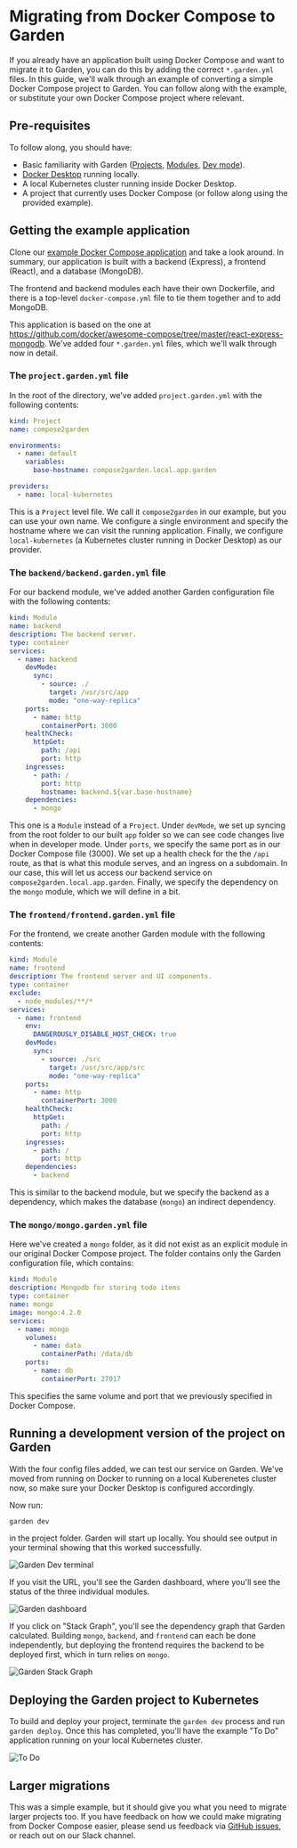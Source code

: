 # Migrating from Docker Compose to Garden

If you already have an application built using Docker Compose and want to migrate it to Garden, you can do this by adding the correct `*.garden.yml` files. In this guide, we'll walk through an example of converting a simple Docker Compose project to Garden. You can follow along with the example, or substitute your own Docker Compose project where relevant.

## Pre-requisites

To follow along, you should have:

* Basic familiarity with Garden ([Projects](https://docs.garden.io/using-garden/projects), [Modules](https://docs.garden.io/using-garden/modules), [Dev mode](https://docs.garden.io/guides/code-synchronization-dev-mode)).
* [Docker Desktop](https://www.docker.com/products/docker-desktop/) running locally.
* A local Kubernetes cluster running inside Docker Desktop.
* A project that currently uses Docker Compose (or follow along using the provided example).

## Getting the example application 

Clone our [example Docker Compose application](https://github.com/garden-io/garden-docker-compose) and take a look around. In summary, our application is built with a backend (Express), a frontend (React), and a database (MongoDB). 

The frontend and backend modules each have their own Dockerfile, and there is a top-level `docker-compose.yml` file to tie them together and to add MongoDB.

This application is based on the one at https://github.com/docker/awesome-compose/tree/master/react-express-mongodb. We've added four `*.garden.yml` files, which we'll walk through now in detail.

### The `project.garden.yml` file

In the root of the directory, we've added `project.garden.yml` with the following contents:

```yaml
kind: Project
name: compose2garden

environments:
  - name: default
    variables:
      base-hostname: compose2garden.local.app.garden

providers:
  - name: local-kubernetes
```


This is a `Project` level file. We call it `compose2garden` in our example, but you can use your own name. We configure a single environment and specify the hostname where we can visit the running application. Finally, we configure `local-kubernetes` (a Kubernetes cluster running in Docker Desktop) as our provider.

### The `backend/backend.garden.yml` file

For our backend module, we've added another Garden configuration file with the following contents:

```yaml
kind: Module
name: backend
description: The backend server.
type: container
services:
  - name: backend
    devMode:
      sync:
        - source: ./
          target: /usr/src/app
          mode: "one-way-replica"
    ports:
      - name: http
        containerPort: 3000
    healthCheck:
      httpGet:
        path: /api
        port: http
    ingresses:
      - path: /
        port: http
        hostname: backend.${var.base-hostname}
    dependencies:
      - mongo
```

This one is a `Module` instead of a `Project`. Under `devMode`, we set up syncing from the root folder to our built `app` folder so we can see code changes live when in developer mode. Under `ports`, we specify the same port as in our Docker Compose file (3000). We set up a health check for the the `/api` route, as that is what this module serves, and an ingress on a subdomain. In our case, this will let us access our backend service on `compose2garden.local.app.garden`. Finally, we specify the dependency on the `mongo` module, which we will define in a bit.

### The `frontend/frontend.garden.yml` file

For the frontend, we create another Garden module with the following contents:

```yaml
kind: Module
name: frontend
description: The frontend server and UI components.
type: container
exclude:
  - node_modules/**/*
services:
  - name: frontend
    env:
      DANGEROUSLY_DISABLE_HOST_CHECK: true
    devMode:
      sync:
        - source: ./src
          target: /usr/src/app/src
          mode: "one-way-replica"
    ports:
      - name: http
        containerPort: 3000
    healthCheck:
      httpGet:
        path: /
        port: http
    ingresses:
      - path: /
        port: http
    dependencies:
      - backend
```

This is similar to the backend module, but we specify the backend as a dependency, which makes the database (`mongo`) an indirect dependency.

### The `mongo/mongo.garden.yml` file

Here we've created a `mongo` folder, as it did not exist as an explicit module in our original Docker Compose project. The folder contains only the Garden configuration file, which contains:

```yaml
kind: Module
description: Mongodb for storing todo items
type: container
name: mongo
image: mongo:4.2.0
services:
  - name: mongo
    volumes:
      - name: data
        containerPath: /data/db
    ports:
      - name: db
        containerPort: 27017
```

This specifies the same volume and port that we previously specified in Docker Compose.

## Running a development version of the project on Garden

With the four config files added, we can test our service on Garden. We've moved from running on Docker to running on a local Kuberenetes cluster now, so make sure your Docker Desktop is configured accordingly.

Now run:

```bash
garden dev
```

in the project folder. Garden will start up locally. You should see output in your terminal showing that this worked successfully.

![Garden Dev terminal](./img/garden-dev.png)

If you visit the URL, you'll see the Garden dashboard, where you'll see the status of the three individual modules.

![Garden dashboard](./img/garden-dashboard.png)

If you click on "Stack Graph", you'll see the dependency graph that Garden calculated. Building `mongo`, `backend`, and `frontend` can each be done independently, but deploying the frontend requires the backend to be deployed first, which in turn relies on `mongo`.

![Garden Stack Graph](./img/stack-graph.png)

## Deploying the Garden project to Kubernetes

To build and deploy your project, terminate the `garden dev` process and run `garden deploy`. Once this has completed, you'll have the example "To Do" application running on your local Kubernetes cluster.

![To Do](./img/todo.png)

## Larger migrations

This was a simple example, but it should give you what you need to migrate larger projects too. If you have feedback on how we could make migrating from Docker Compose easier, please send us feedback via [GitHub issues](https://github.com/garden-io/garden/issues), or reach out on our Slack channel.





